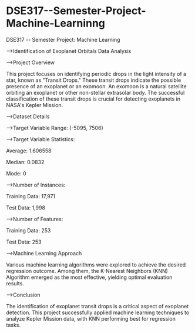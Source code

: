 # DSE317--Semester-Project-Machine-Learninng
DSE317 -- Semester Project: Machine Learning

-->Identification of Exoplanet Orbitals Data Analysis

-->Project Overview

This project focuses on identifying periodic drops in the light intensity of a star, known as "Transit Drops." These transit drops indicate the possible presence of an exoplanet or an exomoon. An exomoon is a natural satellite orbiting an exoplanet or other non-stellar extrasolar body. The successful classification of these transit drops is crucial for detecting exoplanets in NASA's Kepler Mission.

-->Dataset Details

-->Target Variable Range: (-5095, 7506)

-->Target Variable Statistics:

Average: 1.606558

Median: 0.0832

Mode: 0

-->Number of Instances:

Training Data: 17,971

Test Data: 1,998

-->Number of Features:

Training Data: 253

Test Data: 253

-->Machine Learning Approach

Various machine learning algorithms were explored to achieve the desired regression outcome. Among them, the K-Nearest Neighbors (KNN) Algorithm emerged as the most effective, yielding optimal evaluation results.

-->Conclusion

The identification of exoplanet transit drops is a critical aspect of exoplanet detection. This project successfully applied machine learning techniques to analyze Kepler Mission data, with KNN performing best for regression tasks.
